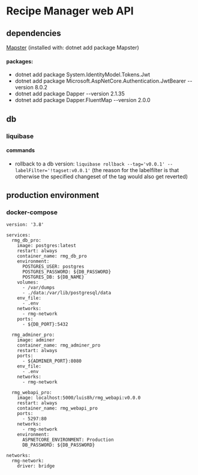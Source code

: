 # Recipe Manager web API

## dependencies
[Mapster](https://github.com/MapsterMapper/Mapster) (installed with: dotnet add package Mapster)

#### packages:
- dotnet add package System.IdentityModel.Tokens.Jwt
- dotnet add package Microsoft.AspNetCore.Authentication.JwtBearer --version 8.0.2
- dotnet add package Dapper --version 2.1.35
- dotnet add package Dapper.FluentMap --version 2.0.0

## db
### liquibase
#### commands
-   rollback to a db version: ```liquibase rollback --tag='v0.0.1' --labelFilter='!tagset:v0.0.1'```
    (the reason for the labelfilter is that otherwise the specified changeset of the tag would also get reverted)


## production environment

### docker-compose

```
version: '3.8'

services:
  rmg_db_pro:
    image: postgres:latest
    restart: always
    container_name: rmg_db_pro
    environment:
      POSTGRES_USER: postgres
      POSTGRES_PASSWORD: ${DB_PASSWORD}
      POSTGRES_DB: ${DB_NAME}
    volumes:
      - /var/dumps
      - ./data:/var/lib/postgresql/data
    env_file:
      - .env
    networks:
      - rmg-network
    ports:
      - ${DB_PORT}:5432

  rmg_adminer_pro:
    image: adminer
    container_name: rmg_adminer_pro
    restart: always
    ports:
      - ${ADMINER_PORT}:8080
    env_file:
      - .env
    networks:
      - rmg-network

  rmg_webapi_pro:
    image: localhost:5000/luis8h/rmg_webapi:v0.0.0
    restart: always
    container_name: rmg_webapi_pro
    ports:
      - 5297:80
    networks:
      - rmg-network
    environment:
      ASPNETCORE_ENVIRONMENT: Production
      DB_PASSWORD: ${DB_PASSWORD}

networks:
  rmg-network:
    driver: bridge
```
